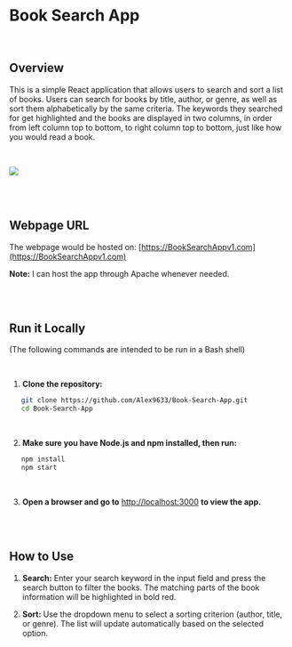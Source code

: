 # Book Search App

<br/>

## Overview

This is a simple React application that allows users to search and sort a list of books. Users can search for books by title, author, or genre, as well as sort them alphabetically by the same criteria. The keywords they searched for get highlighted and the books are displayed in two columns, in order from left column top to bottom, to right column top to bottom, just like how you would read a book.

<br/>

![](https://github.com/Alex9633/Book-Search/assets/120327803/d6f93f20-b0a5-4b25-bf63-05264b6e1471)

<br/>
<br/>

## Webpage URL

The webpage would be hosted on: [https://BookSearchAppv1.com](https://BookSearchAppv1.com)

**Note:** I can host the app through Apache whenever needed.

<br/>
<br/>

## Run it Locally

(The following commands are intended to be run in a Bash shell)

<br/>

1. **Clone the repository:**

```bash
   git clone https://github.com/Alex9633/Book-Search-App.git
   cd Book-Search-App
```

<br/>

2. **Make sure you have Node.js and npm installed, then run:**

```bash
   npm install
   npm start
```

<br/>

3. **Open a browser and go to** [http://localhost:3000](http://localhost:3000) **to view the app.**

<br/>
<br/>

## How to Use

1. **Search:** Enter your search keyword in the input field and press the search button to filter the books. The matching parts of the book information will be highlighted in bold red.

2. **Sort:** Use the dropdown menu to select a sorting criterion (author, title, or genre). The list will update automatically based on the selected option.
